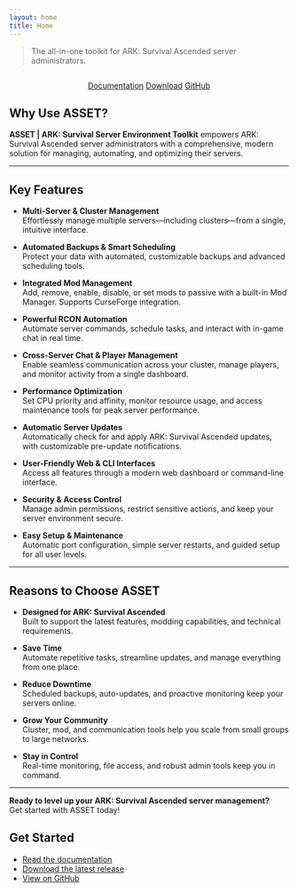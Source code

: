 ```yaml
---
layout: home
title: Home
---
```


<link rel="stylesheet" href="/assets/css/custom.css">


> The all-in-one toolkit for ARK: Survival Ascended server administrators.

<div align="center" style="margin: 2em 0;">
  <a class="button" href="/docs">Documentation</a>
  <a class="button" href="https://github.com/yourorg/asset/releases">Download</a>
  <a class="button" href="https://github.com/yourorg/asset">GitHub</a>
</div>

## Why Use ASSET?

**ASSET | ARK: Survival Server Environment Toolkit** empowers ARK: Survival Ascended server administrators with a comprehensive, modern solution for managing, automating, and optimizing their servers.

---

## Key Features

- **Multi-Server & Cluster Management**  
  Effortlessly manage multiple servers—including clusters—from a single, intuitive interface.

- **Automated Backups & Smart Scheduling**  
  Protect your data with automated, customizable backups and advanced scheduling tools.

- **Integrated Mod Management**  
  Add, remove, enable, disable, or set mods to passive with a built-in Mod Manager. Supports CurseForge integration.

- **Powerful RCON Automation**  
  Automate server commands, schedule tasks, and interact with in-game chat in real time.

- **Cross-Server Chat & Player Management**  
  Enable seamless communication across your cluster, manage players, and monitor activity from a single dashboard.

- **Performance Optimization**  
  Set CPU priority and affinity, monitor resource usage, and access maintenance tools for peak server performance.

- **Automatic Server Updates**  
  Automatically check for and apply ARK: Survival Ascended updates, with customizable pre-update notifications.

- **User-Friendly Web & CLI Interfaces**  
  Access all features through a modern web dashboard or command-line interface.

- **Security & Access Control**  
  Manage admin permissions, restrict sensitive actions, and keep your server environment secure.

- **Easy Setup & Maintenance**  
  Automatic port configuration, simple server restarts, and guided setup for all user levels.

---

## Reasons to Choose ASSET

- **Designed for ARK: Survival Ascended**  
  Built to support the latest features, modding capabilities, and technical requirements.

- **Save Time**  
  Automate repetitive tasks, streamline updates, and manage everything from one place.

- **Reduce Downtime**  
  Scheduled backups, auto-updates, and proactive monitoring keep your servers online.

- **Grow Your Community**  
  Cluster, mod, and communication tools help you scale from small groups to large networks.

- **Stay in Control**  
  Real-time monitoring, file access, and robust admin tools keep you in command.

---

**Ready to level up your ARK: Survival Ascended server management?**  
Get started with ASSET today!


## Get Started

- [Read the documentation](/docs)
- [Download the latest release](https://github.com/uberlerd/asset/releases)
- [View on GitHub](https://github.com/uberlerd/asset)
